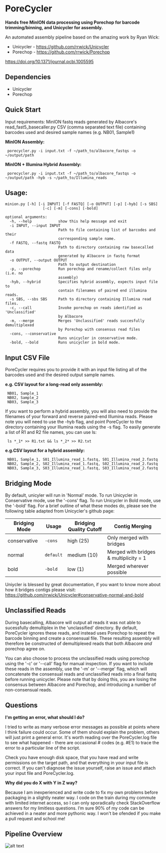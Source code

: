 # PoreCycler
**Hands free MinION data processing using Porechop for barcode trimming/binning, and Unicycler for assembly.**

An automated assembly pipeline based on the amazing work by Ryan Wick:
- Unicycler - https://github.com/rrwick/Unicycler
- Porechop - https://github.com/rrwick/Porechop

https://doi.org/10.1371/journal.pcbi.1005595

 ## Dependencies
 - Unicycler
 - Porechop
 
 ## Quick Start
 Input requirements:
 MinION fastq reads generated by Albacore's read_fast5_basecaller.py
 CSV (comma separated text file) containing barcodes used and desired sample names (e.g. NB01, Sample1)

**MinION Assembly:**
 
     porecycler.py -i input.txt -f ~/path_to/albacore_fastqs -o ~/output/path 
     
**MinION + Illumina Hybrid Assembly:**
 
     porecycler.py -i input.txt -f ~/path_to/albacore_fastqs -o ~/output/path -hyb -s ~/path_to/Illumina_reads

 ## Usage: 
    minion.py [-h] [-i INPUT] [-f FASTQ] [-o OUTPUT] [-p] [-hyb] [-s SBS]
                     [-c] [-m] [-cons] [-bold]

    optional arguments:
      -h, --help            show this help message and exit
      -i INPUT, --input INPUT
                            Path to file containing list of barcodes and their
                            corresponding sample name.
      -f FASTQ, --fastq FASTQ
                            Path to directory containing raw basecalled data
                            generated by Albacore in fastq format
      -o OUTPUT, --output OUTPUT
                            Path to output destination
      -p, --porechop        Run porechop and rename/collect files only (i.e. no
                            assembly)
      -hyb, --hybrid        Specifies hybrid assembly, expects input file to
                            contain filenames of paired end illumina reads.
      -s SBS, --sbs SBS     Path to directory containing Illumina read files.
      -c, --call            Invoke porechop on reads identified as 'Unclassified'
                            by Albacore
      -m, --merge           Merges 'Unclassified' reads succesfully demultiplexed
                            by Porechop with consensus read files
      -cons, --conservative
                            Runs unicycler in conservative mode.
      -bold, --bold         Runs unicycler in bold mode.
      
 
 ## Input CSV File
 PoreCycler requires you to provide it with an input file listing all of the barcodes used and the desired output sample names. 
 
 **e.g. CSV layout for a long-read only assembly:**
 
     NB01, Sample_1
     NB02, Sample_2
     NB03, Sample_3
 
If you want to perform a hybrid assembly, you will also need to provide the filenames of your forward and reverse paired-end Illumina reads. Please note you will need to use the -hyb flag, and point PoreCycler to the directory containing your Illumina reads using the -s flag. To easily generate a list of R1 and R2 file names, you can use ls:

     ls *_1* >> R1.txt && ls *_2* >> R2.txt
     
**e.g.CSV layout for a hybrid assembly:**
     
     NB01, Sample_1, S01_Illumina_read_1.fastq, S01_Illumina_read_2.fastq
     NB02, Sample_2, S02_Illumina_read_1.fastq, S02_Illumina_read_2.fastq
     NB03, Sample_3, S03_Illumina_read_1.fastq, S03_Illumina_read_2.fastq

## Bridging Mode
By default, unicyler will run in 'Normal' mode. To run Unicycler in Conservative mode, use the '-cons' flag. To run Unicycler in Bold mode, use the '-bold' flag. For a brief outline of what these modes do, please see the following table adapted from Unicycler's github page:

Bridging Mode| Usage                                | Bridging Quality Cutoff | Contig Merging
------------ | ------------------------------------ | ------------------------ | -------------------------------------
conservative | `‑cons`                              | high (25)                | Only merged with bridges
normal       | `default`                            | medium (10)              | Merged with bridges & multiplicity = 1
bold         | `‑bold`                              | low (1)                  | Merged wherever possible

Uniycler is blessed by great documentation, if you want to know more about how it bridges contigs please visit: https://github.com/rrwick/Unicycler#conservative-normal-and-bold

 ## Unclassified Reads
 During basecalling, Albacore will output all reads it was not able to sucessfully demultiplex in the 'unclassified' directory. By default, PoreCycler ignores these reads, and instead uses Porechop to repeat the barcode binning and create a consensual file. These resulting assembly will therefore be constructed of demultiplexed reads that both Albacore *and* porechop agree on.  
 
 You can also choose to process the unclassified reads using porechop using the '-c' or '--call' flag for manual inspection. If you want to include these reads in the assembly, use the '-m' or '--merge' flag, which will concatenate the consensual reads and unclassified reads into a final fastq before running unicycler. Please note that by doing this, you are losing the consensus between Albacore and Porechop, and introducing a number of non-consensual reads.
 
 ## Questions
 **I'm getting an error, what should I do?**
 
 I tried to write as many verbose error messages as possible at points where I think failure could occur. Some of them should explain the problem, others will just print a general error. It's worth reading over the PoreCycler.log file to see what happened - there are occasional # codes (e.g. #E1) to trace the error to a particular line of the script. 
 
 Check you have enough disk space, that you have read and write permissions on the target path, and that everything in your input file is correct. If you can't diagnose the issue yourself, raise an issue and attach your input file and PoreCycler.log. 
 
**Why did you do X with Y in Z way?**

Because I am inexperienced and write code to fix my own problems before packaging in a slightly neater way. I code on the train during my commute with limited internet access, so I can only sporadically check StackOverflow answers for my limitless questions. I’m sure 90% of my code can be achieved in a neater and more pythonic way. I won't be ofended if you make a pull request and school me!
 
## Pipeline Overview
![alt text](https://i.imgur.com/Hb6kpjS.png)
